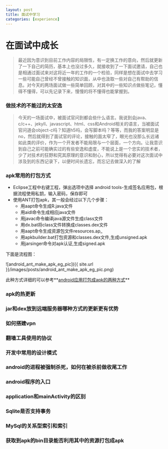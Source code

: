 ```yaml
---
layout: post
title: 面试中学习
categories: [experience]
---
```


# 在面试中成长

> 最近因为意识到目前工作内容的局限性，有一定换工作的意向，然后就更新了一下自己的简历，基本上也没过多久，就接收到了一下面试邀请，自己也是相通过面试来对这将近一年的工作的一个检验，同样是想在面试中去学习一些可能自己曾经不曾接触的知识面，从中也汲取一些对自己有帮助的信息。对今天的两场面试做一些简单回顾，对其中的一些知识点做些笔记，懂得不懂得，可以先记录下来，慢慢的将不懂得也能掌握到。

### 做技术的不能过的太安逸

> 今天的一场面试中，被面试官问到都会些什么语言。我说到会java、c/c++、jekyll、javascript、html、css和Android相关的语言，当被面试官问道会object-c吗？知道h5吗，会写脚本吗？等等，而我的答案明显是no，然后就得到了面试官的评论，接触的面太窄了，眼光也没那么长远诸如此类的评价，作为一个开发者不能局限与一个层面，一个方向。让我意识到自己之前可能确实过的有些安逸和虚度，不能说上是一个忠实的技术者，少了对技术的狂野和究其原理的意识和耐心，所以觉得有必要对这次面试中涉及到的东西记录下，以便时间长遗忘，而忘记去做深入的了解

### apk常用的打包方式

* Eclipse工程中右键工程，弹出选项中选择 android tools-生成签名应用包，根据流程使用私钥，输入密码，保存即可
* 使用ANT打包apk，其一般会经过以下几个步骤：
	* 用aapt命令生成R.java文件
	* 用aidl命令生成相应java文件
	* 用javac命令编译java源文件生成class文件
	* 用dx.bat将class文件转换成classes.dex文件
	* 用aapt命令生成资源包文件resources.ap_
	* 用apkbuilder.bat打包资源和classes.dex文件,生成unsigned.apk
	* 用jarsinger命令对apk认证,生成signed.apk

下面是流程图：

![android_ant_make_apk_eg_pic]({{ site.url }}/images/posts/android_ant_make_apk_eg_pic.png)

此种方式详细的可以参考**[android应用打包成apk的两种方式](http://blog.csdn.net/sugarsla/article/details/8239491)**

### apk的热更新

### jar和dex放到远端服务器哪种方式的更新更有优势

### 如何搭建vpn

### 翻墙工具使用的协议

### 开发中常用的设计模式

### android的进程被强制杀死，如何在被杀前做收尾工作

### android程序的入口

### application和mainActivity的区别

### Sqlite是否支持事务

### MySql的关系型索引和索引

### 获取到apk的bin目录能否利用其中的资源打包成apk
